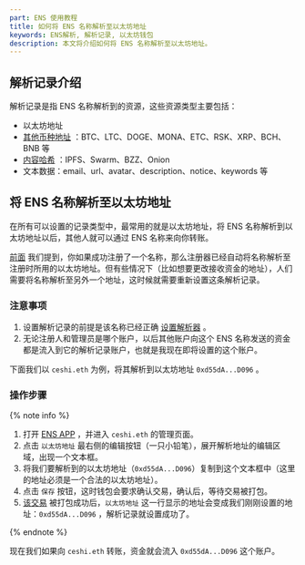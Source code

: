 ```yaml
---
part: ENS 使用教程
title: 如何将 ENS 名称解析至以太坊地址
keywords: ENS解析, 解析记录, 以太坊钱包
description: 本文将介绍如何将 ENS 名称解析至以太坊地址。
---
```


## 解析记录介绍

解析记录是指 ENS 名称解析到的资源，这些资源类型主要包括：

- 以太坊地址
- [其他币种地址](/guides/setotheraddress.html) ：BTC、LTC、DOGE、MONA、ETC、RSK、XRP、BCH、BNB 等
- [内容哈希](/guides/setcontent.html) ：IPFS、Swarm、BZZ、Onion
- 文本数据：email、url、avatar、description、notice、keywords 等

## 将 ENS 名称解析至以太坊地址

在所有可以设置的记录类型中，最常用的就是以太坊地址，将 ENS 名称解析到以太坊地址以后，其他人就可以通过 ENS 名称来向你转账。

[前面](/guides/setresolver.html#关于解析器的情况说明) 我们提到，你如果成功注册了一个名称，那么注册器已经自动将名称解析至注册时所用的以太坊地址。但有些情况下（比如想要更改接收资金的地址），人们需要将名称解析至另外一个地址，这时候就需要重新设置这条解析记录。

### 注意事项

1. 设置解析记录的前提是该名称已经正确 [设置解析器](/guides/setresolver.html) 。
2. 无论注册人和管理员是哪个账户，以后其他账户向这个 ENS 名称发送的资金都是流入到它的解析记录账户，也就是我现在即将设置的这个账户。

下面我们以 `ceshi.eth` 为例，将其解析到以太坊地址 `0xd55dA...D096` 。

### 操作步骤

{% note info %}

1. 打开 [ENS APP](https://app.ens.domains/) ，并进入 `ceshi.eth` 的管理页面。
2. 点击 `以太坊地址` 最右侧的编辑按钮（一只小铅笔），展开解析地址的编辑区域，出现一个文本框。
3. 将我们要解析到的以太坊地址（`0xd55dA...D096`）复制到这个文本框中（这里的地址必须是一个合法的以太坊地址）。
4. 点击 `保存` 按钮，这时钱包会要求确认交易，确认后，等待交易被打包。
5. [该交易](https://cn.etherscan.com/tx/0x623144dceaf0cf64534f26214aa5a829fbfbbf9c59041fe187ea0847ba48dceb) 被打包成功后，`以太坊地址` 这一行显示的地址会变成我们刚刚设置的地址：`0xd55dA...D096` ，解析记录就设置成功了。

{% endnote %}

现在我们如果向 `ceshi.eth` 转账，资金就会流入 `0xd55dA...D096` 这个账户。
